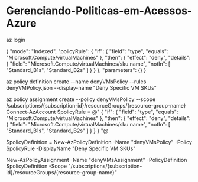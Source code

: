 # Gerenciando-Politicas-em-Acessos-Azure
az login

{
    "mode": "Indexed",
    "policyRule": {
        "if": {
            "field": "type",
            "equals": "Microsoft.Compute/virtualMachines"
        },
        "then": {
            "effect": "deny",
            "details": {
                "field": "Microsoft.Compute/virtualMachines/sku.name",
                "notIn": [
                    "Standard_B1s",
                    "Standard_B2s"
                ]
            }
        }
    },
    "parameters": {}
}

az policy definition create --name denyVMsPolicy --rules denyVMPolicy.json --display-name "Deny Specific VM SKUs"

az policy assignment create --policy denyVMsPolicy --scope /subscriptions/{subscription-id}/resourceGroups/{resource-group-name}
Connect-AzAccount
$policyRule = @"
{
    "if": {
        "field": "type",
        "equals": "Microsoft.Compute/virtualMachines"
    },
    "then": {
        "effect": "deny",
        "details": {
            "field": "Microsoft.Compute/virtualMachines/sku.name",
            "notIn": [
                "Standard_B1s",
                "Standard_B2s"
            ]
        }
    }
}
"@

$policyDefinition = New-AzPolicyDefinition -Name "denyVMsPolicy" -Policy $policyRule -DisplayName "Deny Specific VM SKUs"

New-AzPolicyAssignment -Name "denyVMsAssignment" -PolicyDefinition $policyDefinition -Scope "/subscriptions/{subscription-id}/resourceGroups/{resource-group-name}"
